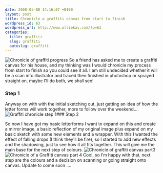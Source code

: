 ```yaml
--- 
date: 2008-05-08 14:16:07 +0100
layout: post
title: Chronicle a graffiti canvas from start to finish
wordpress_id: 63
wordpress_url: http://www.olliekav.com/?p=63
categories: 
  title: graffiti
  slug: graffiti
  autoslug: graffiti
---
```

![Chronicle of graffiti progress](http://www.olliekav.com/wp-content/uploads/2008/05/graffiti-v1.gif "graffiti-v1")
So a friend has asked me to create a graffiti canvas for his house, and my thinking was I would chronicle my process from start to finish so you could see it all. I am still undecided whether it will be a scan into illustrator and traced then finished in photoshop or sprayed straight on, maybe I'll do both, we shall see!


### Step 1

Anyway on with with the initial sketching out, just getting an idea of how the letter forms will work together, more to follow over the weekend....
![Graffiti chronicle step 1](http://www.olliekav.com/wp-content/uploads/2008/05/graffiti-v2.gif "graffiti-v2")### Step 2

So now I have got my basic letterforms I want to expand on this and create a mirror image, a basic reflection of my original image plus expand on my basic sketch with some new elements and a wrapper. With this I wanted the effect of falling drops (I think they'll be fire), so I started to add new effects and the shadowing, just to see how it all fits together. This will give me the main base for the next step of colours.
![Chronicle of graffiti canvas part3](http://www.olliekav.com/wp-content/uploads/2008/05/graffiti-v3.gif "graffiti-v3")![Chronicle of a Graffiti canvas part 4](http://www.olliekav.com/wp-content/uploads/2008/05/graffiti-v4.gif "graffiti-v4")
Cool, so I'm happy with that, next step are the colours and a decision on scanning or going straight onto canvas. Update to come soon ....
